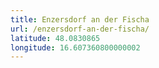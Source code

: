 ```yaml
---
title: Enzersdorf an der Fischa
url: /enzersdorf-an-der-fischa/
latitude: 48.0830865
longitude: 16.607360800000002
---
```

